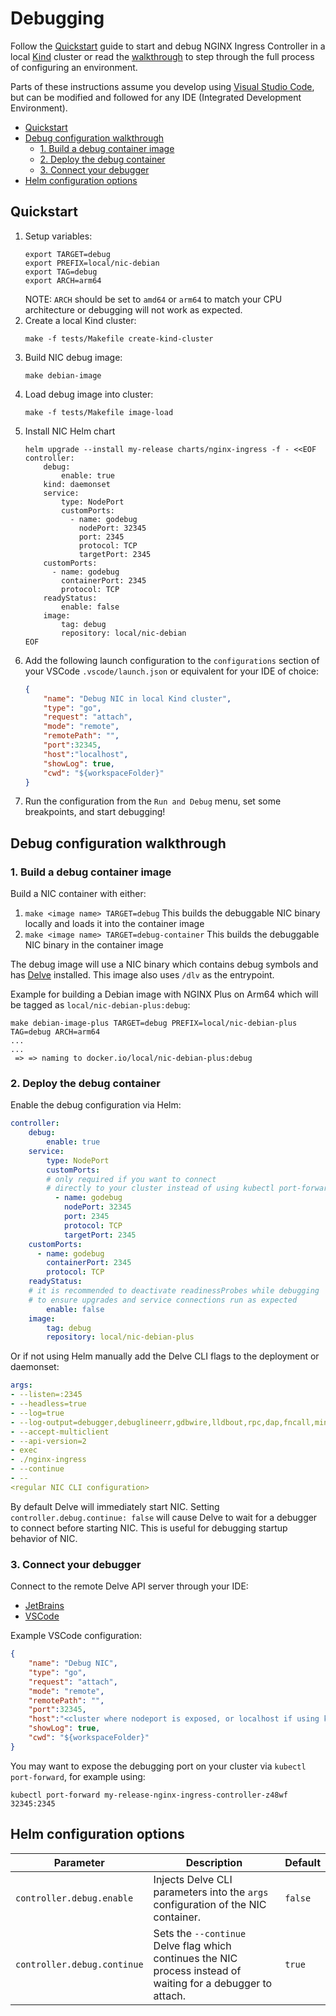 # Debugging

Follow the [Quickstart](#quickstart) guide to start and debug NGINX Ingress Controller in a local [Kind](https://kind.sigs.k8s.io/) cluster or read the [walkthrough](#debug-configuration-walkthrough) to step through the full process of configuring an environment.

Parts of these instructions assume you develop using [Visual Studio Code](https://code.visualstudio.com/), but can be modified and followed for any IDE (Integrated Development Environment).

- [Quickstart](#quickstart)
- [Debug configuration walkthrough](#debug-configuration-walkthrough)
  - [1. Build a debug container image](#1-build-a-debug-container-image)
  - [2. Deploy the debug container](#2-deploy-the-debug-container)
  - [3. Connect your debugger](#3-connect-your-debugger)
- [Helm configuration options](#helm-configuration-options)



## Quickstart

1. Setup variables:
    ```shell
    export TARGET=debug
    export PREFIX=local/nic-debian
    export TAG=debug
    export ARCH=arm64
    ```
    NOTE: `ARCH` should be set to `amd64` or `arm64` to match your CPU architecture or debugging will not work as expected.
2. Create a local Kind cluster:
    ```shell
    make -f tests/Makefile create-kind-cluster
    ```
3. Build NIC debug image:
    ```shell
    make debian-image
    ```
4. Load debug image into cluster:
    ```shell
    make -f tests/Makefile image-load
    ```
5. Install NIC Helm chart
    ```shell
    helm upgrade --install my-release charts/nginx-ingress -f - <<EOF
    controller:
        debug:
            enable: true
        kind: daemonset
        service:
            type: NodePort
            customPorts:
              - name: godebug
                nodePort: 32345
                port: 2345
                protocol: TCP
                targetPort: 2345
        customPorts:
          - name: godebug
            containerPort: 2345
            protocol: TCP
        readyStatus:
            enable: false
        image:
            tag: debug
            repository: local/nic-debian
    EOF
    ```
6. Add the following launch configuration to the `configurations` section of your VSCode `.vscode/launch.json` or equivalent for your IDE of choice:
    ```json
    {
        "name": "Debug NIC in local Kind cluster",
        "type": "go",
        "request": "attach",
        "mode": "remote",
        "remotePath": "",
        "port":32345,
        "host":"localhost",
        "showLog": true,
        "cwd": "${workspaceFolder}"
    }
    ```
7. Run the configuration from the `Run and Debug` menu, set some breakpoints, and start debugging!


## Debug configuration walkthrough

### 1. Build a debug container image

Build a NIC container with either:
1. `make <image name> TARGET=debug`
This builds the debuggable NIC binary locally and loads it into the container image
1. `make <image name> TARGET=debug-container`
This builds the debuggable NIC binary in the container image

The debug image will use a NIC binary which contains debug symbols and has [Delve](https://github.com/go-delve/delve) installed. This image also uses `/dlv` as the entrypoint.

Example for building a Debian image with NGINX Plus on Arm64 which will be tagged as `local/nic-debian-plus:debug`:

```shell
make debian-image-plus TARGET=debug PREFIX=local/nic-debian-plus TAG=debug ARCH=arm64
...
...
 => => naming to docker.io/local/nic-debian-plus:debug
```

### 2. Deploy the debug container

Enable the debug configuration via Helm:

```yaml
controller:
    debug:
        enable: true
    service:
        type: NodePort
        customPorts:
        # only required if you want to connect
        # directly to your cluster instead of using kubectl port-forward
          - name: godebug
            nodePort: 32345
            port: 2345
            protocol: TCP
            targetPort: 2345
    customPorts:
      - name: godebug
        containerPort: 2345
        protocol: TCP
    readyStatus:
    # it is recommended to deactivate readinessProbes while debugging
    # to ensure upgrades and service connections run as expected
        enable: false
    image:
        tag: debug
        repository: local/nic-debian-plus
```

Or if not using Helm manually add the Delve CLI flags to the deployment or daemonset:
```yaml
args:
- --listen=:2345
- --headless=true
- --log=true
- --log-output=debugger,debuglineerr,gdbwire,lldbout,rpc,dap,fncall,minidump,stack
- --accept-multiclient
- --api-version=2
- exec
- ./nginx-ingress
- --continue
- --
<regular NIC CLI configuration>
```

By default Delve will immediately start NIC. Setting `controller.debug.continue: false` will cause Delve to wait for a debugger to connect before starting NIC. This is useful for debugging startup behavior of NIC.

### 3. Connect your debugger

Connect to the remote Delve API server through your IDE:
- [JetBrains](https://www.jetbrains.com/help/go/attach-to-running-go-processes-with-debugger.html)
- [VSCode](https://github.com/golang/vscode-go/blob/master/docs/debugging.md)

Example VSCode configuration:

```json
{
    "name": "Debug NIC",
    "type": "go",
    "request": "attach",
    "mode": "remote",
    "remotePath": "",
    "port":32345,
    "host":"<cluster where nodeport is exposed, or localhost if using kubectl port forward>",
    "showLog": true,
    "cwd": "${workspaceFolder}"
}
```

You may want to expose the debugging port on your cluster via `kubectl port-forward`, for example using:
```shell
kubectl port-forward my-release-nginx-ingress-controller-z48wf 32345:2345
```

## Helm configuration options

| Parameter                   | Description                                                                                                   | Default |
| --------------------------- | ------------------------------------------------------------------------------------------------------------- | ------- |
| `controller.debug.enable`   | Injects Delve CLI parameters into the `args` configuration of the NIC container.                              | `false` |
| `controller.debug.continue` | Sets the `--continue` Delve flag which continues the NIC process instead of waiting for a debugger to attach. | `true`  |
